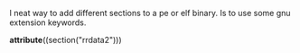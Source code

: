 I neat way to add different sections to a pe or elf binary. Is to use some gnu extension keywords.

__attribute__((section("rrdata2"))) 

